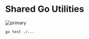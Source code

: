 # Shared Go Utilities

![primary](https://github.com/fromtheforest-io/utils/actions/workflows/primary.yml/badge.svg)

`go test ./...`
